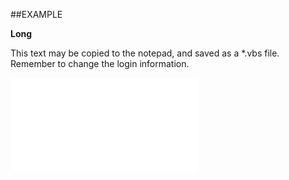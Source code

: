 

##EXAMPLE

**Long**

This text may be copied to the notepad, and saved as a *.vbs file. Remember to change the login information.

![](../../Examples/vbs/SOCriterionValue.Long.vb.txt)





